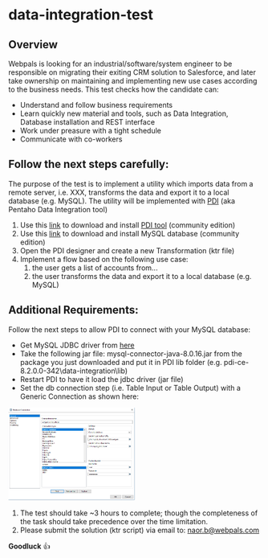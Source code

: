 # data-integration-test

## Overview
Webpals is looking for an industrial/software/system engineer to be responsible on migrating their exiting CRM solution to Salesforce, and later take ownership on maintaining and implementing new use cases according to the business needs.
This test checks how the candidate can:
 - Understand and follow business requirements
 - Learn quickly new material and tools, such as Data Integration, Database installation and REST interface
 - Work under preasure with a tight schedule
 - Communicate with co-workers
 
## Follow the next steps carefully:
The purpose of the test is to implement a utility which imports data from a remote server, i.e. XXX, transforms the data and export it to a local database (e.g. MySQL).
The utility will be implemented with [PDI](https://www.hitachivantara.com/en-us/products/big-data-integration-analytics/pentaho-data-integration.html) (aka Pentaho Data Integration tool)

1. Use this [link](https://sourceforge.net/projects/pentaho/files/latest/download?aliId=137249511) to download and install [PDI tool](https://community.hitachivantara.com/docs/DOC-1009855-data-integration-kettle) (community edition)
2. Use this [link](https://dev.mysql.com/downloads/windows/installer/8.0.html) to download and install MySQL database (community edition)
3. Open the PDI designer and create a new Transformation (ktr file) 
4. Implement a flow based on the following use case:
    1. the user gets a list of accounts from...
    2. the user transforms the data and export it to a local database (e.g. MySQL)

## Additional Requirements:
Follow the next steps to allow PDI to connect with your MySQL database:
 - Get MySQL JDBC driver from [here](https://dev.mysql.com/downloads/connector/j/) 
 - Take the following jar file: mysql-connector-java-8.0.16.jar from the package you just downloaded and put it in PDI lib folder (e.g. pdi-ce-8.2.0.0-342\data-integration\lib)
 - Restart PDI to have it load the jdbc driver (jar file)
 - Set the db connection step (i.e. Table Input or Table Output) with a Generic Connection as shown here:
 <img src="./images/PDI_HowToConfigureDatabaseConnection.PNG" alt="PDI_HowToConfigureDatabaseConnection.PNG" width="50%" height="50%"/>

1. The test should take ~3 hours to complete; though the completeness of the task should take precedence over the time limitation.
2. Please submit the solution (ktr script) via email to: naor.b@webpals.com 

**Goodluck** :+1:
